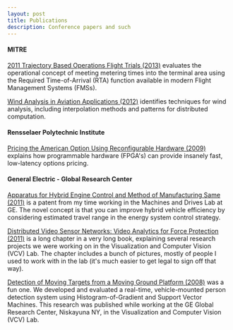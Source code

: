 ```yaml
---
layout: post
title: Publications 
description: Conference papers and such
---
```


#### MITRE

[2011 Trajectory Based Operations Flight Trials (2013)](/assets/TrajectoryBasedOperations.pdf) evaluates the operational concept of meeting metering times into the terminal area using the Required Time-of-Arrival (RTA) function available in modern Flight Management Systems (FMSs). 

[Wind Analysis in Aviation Applications (2012)](/assets/WindAnalysisInAviationApplications.pdf) identifies techniques for wind analysis, including interpolation methods and patterns for distributed computation.

#### Rensselaer Polytechnic Institute

[Pricing the American Option Using Reconfigurable Hardware (2009)](/assets/PricingTheAmericanOption.pdf) explains how programmable hardware (FPGA's) can provide insanely fast, low-latency options pricing.

#### General Electric - Global Research Center

[Apparatus for Hybrid Engine Control and Method of Manufacturing Same (2011)](/assets/ApparatusForHybridEngineControlPatent.pdf)  is a patent from my time working in the Machines and Drives Lab at GE. The novel concept is that you can improve hybrid vehicle efficiency by considering estimated travel range in the energy system control strategy. 

[Distributed Video Sensor Networks: Video Analytics for Force Protection (2011)](assets/VideoAnalyticsChapter.pdf) is a long chapter in a very long book, explaining several research projects we were working on in the Visualization and Computer Vision (VCV) Lab. The chapter includes a bunch of pictures, mostly of people I used to work with in the lab (it's much easier to get legal to sign off that way).

[Detection of Moving Targets from a Moving Ground Platform (2008)](/assets/DetectionOfMovingTargets.pdf) was a fun one.  We developed and evaluated a real-time, vehicle-mounted person detection system using Histogram-of-Gradient and Support Vector Machines. This research was published while working at the GE Global Research Center, Niskayuna NY, in the Visualization and Computer Vision (VCV) Lab. 
